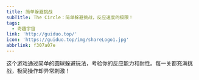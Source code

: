 ```yaml
---
title: 简单躲避挑战
subTitle: The Circle：简单躲避挑战，反应速度的极限！
tags:
  - 奇趣宇宙
link: 'http://guiduo.top/'
icon: 'https://guiduo.top/img/shareLogo1.jpg'
abbrlink: f307a07e
---
```


这个游戏通过简单的圆球躲避玩法，考验你的反应能力和耐性。每一关都充满挑战，极简操作却异常刺激！